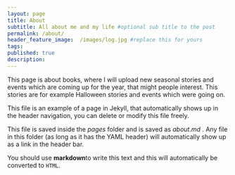 ```yaml
---
layout: page
title: About
subtitle: All about me and my life #optional sub title to the post
permalink: /about/
header_feature_image:  /images/log.jpg #replace this for yours
tags:
published: true
description:
---
```


This page is about books, where I will upload new seasonal stories and events which are coming up for the year, that might people interest. This stories are for example Halloween stories and events which were going on.

This file is an example of a page in Jekyll, that automatically shows up in the header navigation, you can delete or modify this file freely.

This file is saved inside the _pages_ folder and is saved as _about.md_ . Any file in this folder (as long as it has  the YAML header) will automatically show up as a link in the header bar.

You should use **markdown**to write this text and this will automatically be converted to `HTML`.
